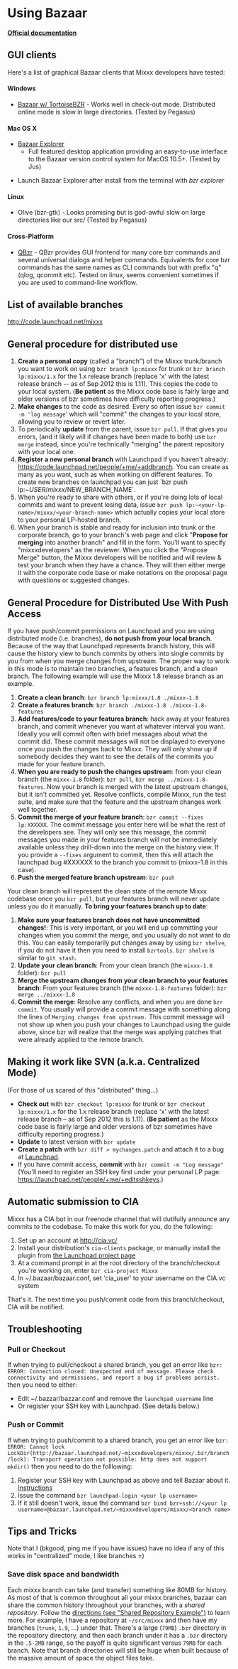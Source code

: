 # Using Bazaar

**[Official documentation](http://bazaar-vcs.org/Workflows)**

## GUI clients

Here's a list of graphical Bazaar clients that Mixxx developers have
tested:

#### Windows

  - [Bazaar w/ TortoiseBZR](http://bazaar-vcs.org/Download) - Works well
    in check-out mode. Distributed online mode is slow in large
    directories. (Tested by Pegasus)

#### Mac OS X

  - [Bazaar Explorer](http://wiki.bazaar.canonical.com/MacOSXDownloads)
    - Full featured desktop application providing an easy-to-use
    interface to the Bazaar version control system for MacOS 10.5+.
    (Tested by Jus)

<!-- end list -->

  - Launch Bazaar Explorer after install from the terminal with *bzr
    explorer*

#### Linux

  - Olive (bzr-gtk) - Looks promising but is god-awful slow on large
    directories like our src/ (Tested by Pegasus)

#### Cross-Platform

  - [QBzr](http://wiki.bazaar.canonical.com/QBzr) - QBzr provides GUI
    frontend for many core bzr commands and several universal dialogs
    and helper commands. Equivalents for core bzr commands has the same
    names as CLI commands but with prefix "q" (qlog, qcommit etc).
    Tested on linux, seems convenient sometimes if you are used to
    command-line workflow.

## List of available branches

<http://code.launchpad.net/mixxx>

## General procedure for distributed use

1.  **Create a personal copy** (called a "branch") of the Mixxx
    trunk/branch you want to work on using `bzr branch lp:mixxx` for
    trunk or `bzr branch lp:mixxx/1.x` for the 1.x release branch
    (replace 'x' with the latest release branch -- as of Sep 2012 this
    is 1.11). This copies the code to your local system. (**Be patient**
    as the Mixxx code base is fairly large and older versions of bzr
    sometimes have difficulty reporting progress.)
2.  **Make changes** to the code as desired. Every so often issue `bzr
    commit -m 'log message`' which will "commit" the changes to your
    local store, allowing you to review or revert later.
3.  To periodically **update** from the parent, issue `bzr pull`. If
    that gives you errors, (and it likely will if changes have been made
    to both) use `bzr merge` instead, since you're technically "merging"
    the parent repository with your local one.
4.  **Register a new personal branch** with Launchpad if you haven't
    already: <https://code.launchpad.net/people/+me/+addbranch>. You can
    create as many as you want, such as when working on different
    features. To create new branches on launchpad you can just \`bzr
    push lp:\~$USER/mixxx/$NEW\_BRANCH\_NAME\`.
5.  When you're ready to share with others, or if you're doing lots of
    local commits and want to prevent losing data, issue `bzr push
    lp:~<your-lp-name>/mixxx/<your-branch-name>` which actually copies
    your local store to your personal LP-hosted branch.
6.  When your branch is stable and ready for inclusion into trunk or the
    corporate branch, go to your branch's web page and click "**Propose
    for merging** into another branch" and fill in the form. You'll want
    to specify "mixxxdevelopers" as the reviewer. When you click the
    "Propose Merge" button, the Mixxx developers will be notified and
    will review & test your branch when they have a chance. They will
    then either merge it with the corporate code base or make notations
    on the proposal page with questions or suggested changes.

## General Procedure for Distributed Use With Push Access

If you have push/commit permissions on Launchpad and you are using
distributed mode (i.e. branches), **do not push from your local
branch**. Because of the way that Launchpad represents branch history,
this will cause the history view to bunch commits by others into single
commits by you from when you merge changes from upstream. The proper way
to work in this mode is to maintain two branches, a features branch, and
a clean branch. The following example will use the Mixxx 1.8 release
branch as an example.

1.  **Create a clean branch**: `bzr branch lp:mixxx/1.8 ./mixxx-1.8`
2.  **Create a features branch**: `bzr branch ./mixxx-1.8
    ./mixxx-1.8-features`
3.  **Add features/code to your features branch**: hack away at your
    features branch, and commit whenever you want at whatever interval
    you want. Ideally you will commit often with brief messages about
    what the commit did. These commit messages will not be displayed to
    everyone once you push the changes back to Mixxx. They will only
    show up if somebody decides they want to see the details of the
    commits you made for your feature branch. 
4.  **When you are ready to push the changes upstream**: from your clean
    branch (the `mixxx-1.8` folder): `bzr pull`, `bzr merge
    ../mixxx-1.8-features`. Now your branch is merged with the latest
    upstream changes, but it isn't committed yet. Resolve conflicts,
    compile Mixxx, run the test suite, and make sure that the feature
    and the upstream changes work well together.
5.  **Commit the merge of your feature branch**: `bzr commit --fixes
    lp:XXXXXX`. The commit message you enter here will be what the rest
    of the developers see. They will only see this message, the commit
    messages you made in your features branch will not be immediately
    available unless they drill-down into the merge on the history view.
    If you provide a `--fixes` argument to commit, then this will attach
    the launchpad bug \#XXXXXX to the branch you commit to (mixxx-1.8 in
    this case). 
6.  **Push the merged feature branch upstream**: `bzr push`

Your clean branch will represent the clean state of the remote Mixxx
codebase once you `bzr pull`, but your features branch will never update
unless you do it manually. **To bring your features branch up to date**:

1.  **Make sure your features branch does not have uncommitted
    changes\!**: This is very important, or you will end up committing
    your changes when you commit the merge, and you usually do not want
    to do this. You can easily temporarily put changes away by using
    `bzr shelve`, if you do not have it then you need to install
    `bzrtools`. `bzr shelve` is similar to `git stash`. 
2.  **Update your clean branch**: From your clean branch (the
    `mixxx-1.8` folder): `bzr pull`
3.  **Merge the upstream changes from your clean branch to your features
    branch**: From your features branch (the `mixxx-1.8-features`
    folder): `bzr merge ../mixxx-1.8`
4.  **Commit the merge**: Resolve any conflicts, and when you are done
    `bzr commit`. You usually will provide a commit message with
    something along the lines of `Merging changes from upstream.` This
    commit message will not show up when you push your changes to
    Launchpad using the guide above, since bzr will realize that the
    merge was applying patches that were already applied to the remote
    branch. 

## Making it work like SVN (a.k.a. Centralized Mode)

(For those of us scared of this "distributed" thing...)

  - **Check out** with `bzr checkout lp:mixxx` for trunk or `bzr
    checkout lp:mixxx/1.x` for the 1.x release branch (replace 'x' with
    the latest release branch – as of Sep 2012 this is 1.11). (**Be
    patient** as the Mixxx code base is fairly large and older versions
    of bzr sometimes have difficulty reporting progress.)
  - **Update** to latest version with `bzr update`
  - **Create a patch** with `bzr diff > mychanges.patch` and attach it
    to a bug at [Launchpad](http://bugs.launchpad.net/mixxx).
  - If you have commit access, **commit** with `bzr commit -m "Log
    message"` (You'll need to register an SSH key first under your
    personal LP page: <https://launchpad.net/people/+me/+editsshkeys>.)

## Automatic submission to CIA

Mixxx has a CIA bot in our freenode channel that will dutifully announce
any commits to the codebase. To make this work for you, do the
following:

1.  Set up an account at <http://cia.vc/>
2.  Install your distribution's `cia-clients` package, or manually
    install the plugin from [the Launchpad project
    page](https://launchpad.net/bzr-cia)
3.  At a command prompt in at the root directory of the branch/checkout
    you're working on, enter `bzr cia-project Mixxx`
4.  In \~/.bazaar/bazaar.conf, set 'cia\_user' to your username on the
    CIA.vc system

That's it. The next time you push/commit code from this branch/checkout,
CIA will be notified.

## Troubleshooting

### Pull or Checkout

If when trying to pull/checkout a shared branch, you get an error like
`bzr: ERROR: Connection closed:
Unexpected end of message. Please check connectivity and permissions,
and report a bug if problems persist.` then you need to either:

  - Edit \~/.bazzar/bazzar.conf and remove the `launchpad_username` line
  - Or register your SSH key with Launchpad. (See details below.)

### Push or Commit

If when trying to push/commit to a shared branch, you get an error like
`bzr: ERROR: Cannot lock
LockDir(http://bazaar.launchpad.net/~mixxxdevelopers/mixxx/.bzr/branch/lock):
Transport operation not possible: http does not support mkdir()` then
you need to do the folllowing:

1.  Register your SSH key with Launchpad as above and tell Bazaar about
    it.
    [Instructions](https://help.launchpad.net/Code/UploadingABranch#Pushing-your-Bazaar-branch-to-Launchpad.md)
2.  Issue the command `bzr launchpad-login <your lp username>`
3.  If it still doesn't work, issue the command `bzr bind
    bzr+ssh://<your lp
    username>@bazaar.launchpad.net/~mixxxdevelopers/mixxx/<branch name>`

## Tips and Tricks

Note that I (bkgood, ping me if you have issues) have no idea if any of
this works in "centralized" mode, I like branches =)

### Save disk space and bandwidth

Each mixxx branch can take (and transfer) something like 80MB for
history. As most of that is common throughout all your mixxx branches,
bazaar can share the common history throughout your branches, with a
*shared repository*. Follow the [directions (see "Shared Repository
Example")](http://wiki.bazaar.canonical.com/SharedRepositoryTutorial) to
learn more. For example, I have a repository at `~/src/mixxx` and then
have my branches (`trunk`, `1.9`, ...) under that. There's a large
(`79MB`) `.bzr` directory in the repository directory, and then each
branch under it has a `.bzr` directory in the `.5-2MB` range, so the
payoff is quite significant versus `79MB` for each branch. Note that
branch directories will still be huge when built because of the massive
amount of space the object files take.

